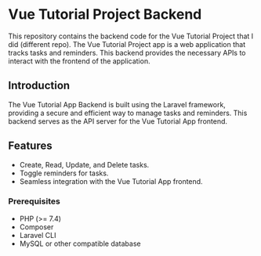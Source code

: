 # Vue Tutorial Project Backend

This repository contains the backend code for the Vue Tutorial Project that I did (different repo). The Vue Tutorial Project app is a web application that tracks tasks and reminders. This backend provides the necessary APIs to interact with the frontend of the application.


## Introduction

The Vue Tutorial App Backend is built using the Laravel framework, providing a secure and efficient way to manage tasks and reminders. This backend serves as the API server for the Vue Tutorial App frontend.

## Features

- Create, Read, Update, and Delete tasks.
- Toggle reminders for tasks.
- Seamless integration with the Vue Tutorial App frontend.


### Prerequisites

- PHP (>= 7.4)
- Composer
- Laravel CLI
- MySQL or other compatible database
